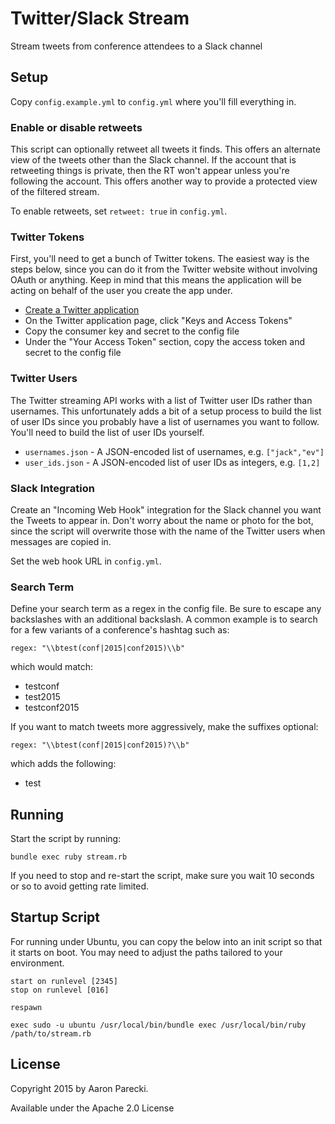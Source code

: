 # Twitter/Slack Stream

Stream tweets from conference attendees to a Slack channel

## Setup

Copy `config.example.yml` to `config.yml` where you'll fill everything in.

### Enable or disable retweets
This script can optionally retweet all tweets it finds. This offers an alternate view of the tweets other than the Slack channel. If the account that is retweeting things is private, then the RT won't appear unless you're following the account. This offers another way to provide a protected view of the filtered stream.

To enable retweets, set `retweet: true` in `config.yml`.

### Twitter Tokens
First, you'll need to get a bunch of Twitter tokens. The easiest way is the steps below, since you can do it from the Twitter website without involving OAuth or anything. Keep in mind that this means the application will be acting on behalf of the user you create the app under.

* [Create a Twitter application](https://apps.twitter.com/)
* On the Twitter application page, click "Keys and Access Tokens"
* Copy the consumer key and secret to the config file
* Under the "Your Access Token" section, copy the access token and secret to the config file

### Twitter Users
The Twitter streaming API works with a list of Twitter user IDs rather than usernames. This unfortunately adds a bit of a setup process to build the list of user IDs since you probably have a list of usernames you want to follow. You'll need to build the list of user IDs yourself.

* `usernames.json` - A JSON-encoded list of usernames, e.g. `["jack","ev"]`
* `user_ids.json` - A JSON-encoded list of user IDs as integers, e.g. `[1,2]`

### Slack Integration
Create an "Incoming Web Hook" integration for the Slack channel you want the Tweets to appear in. Don't worry about the name or photo for the bot, since the script will overwrite those with the name of the Twitter users when messages are copied in.

Set the web hook URL in `config.yml`.

### Search Term
Define your search term as a regex in the config file. Be sure to escape any backslashes with an additional backslash. A common example is to search for a few variants of a conference's hashtag such as:

```
regex: "\\btest(conf|2015|conf2015)\\b"
```

which would match:

* testconf
* test2015
* testconf2015

If you want to match tweets more aggressively, make the suffixes optional:

```
regex: "\\btest(conf|2015|conf2015)?\\b"
```

which adds the following:

* test


## Running

Start the script by running:

```
bundle exec ruby stream.rb
```

If you need to stop and re-start the script, make sure you wait 10 seconds or so to avoid getting rate limited.

## Startup Script

For running under Ubuntu, you can copy the below into an init script so that it starts on boot. You may need to adjust the paths tailored to your environment.

```
start on runlevel [2345]
stop on runlevel [016]

respawn

exec sudo -u ubuntu /usr/local/bin/bundle exec /usr/local/bin/ruby /path/to/stream.rb
```

## License

Copyright 2015 by Aaron Parecki.

Available under the Apache 2.0 License
